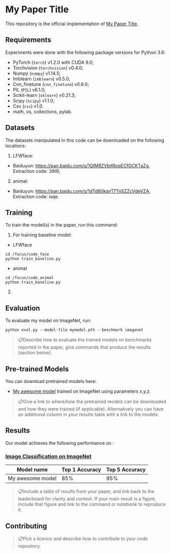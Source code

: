 # My Paper Title

This repository is the official implementation of [My Paper Title](https://arxiv.org/abs/2030.12345). 

## Requirements

Experiments were done with the following package versions for Python 3.6:
 - PyTorch (`torch`) v1.2.0 with CUDA 9.0;
 - Torchvision (`torchvision`) v0.4.0;
 - Numpy (`numpy`) v1.14.5;
 - Imblearn (`imblearn`) v0.5.0;
 - Cnn_finetune (`cnn_finetune`) v0.6.0;
 - PIL (`PIL`) v6.1.0;
 - Scikit-learn (`sklearn`) v0.21.3;
 - Scipy (`scipy`) v1.1.0;
 - Csv (`csv`) v1.0.
 - math, os, collections, pylab.
 
## Datasets

The datasets manipulated in this code can be downloaded on the following locations:
1. LFWface:
  - Baiduyun: https://pan.baidu.com/s/1QIM8ZVbitRopECfGCKTaZg,    Extraction code: 39t9;

2. animal:
  - Baiduyun: https://pan.baidu.com/s/1dTd80kqvT7TnSZZcVdeVZA,    Extraction code: ixqe.


## Training

To train the model(s) in the paper, run this command:
1. For training baseline model: 
 - LFWface
```train
cd /focus/code_face
python train_baseline.py
```
 - animal
 ```train
cd /focus/code_animal
python train_baseline.py
```
2. 



## Evaluation

To evaluate my model on ImageNet, run:

```eval
python eval.py --model-file mymodel.pth --benchmark imagenet
```

> 📋Describe how to evaluate the trained models on benchmarks reported in the paper, give commands that produce the results (section below).

## Pre-trained Models

You can download pretrained models here:

- [My awesome model](https://drive.google.com/mymodel.pth) trained on ImageNet using parameters x,y,z. 

> 📋Give a link to where/how the pretrained models can be downloaded and how they were trained (if applicable).  Alternatively you can have an additional column in your results table with a link to the models.

## Results

Our model achieves the following performance on :

### [Image Classification on ImageNet](https://paperswithcode.com/sota/image-classification-on-imagenet)

| Model name         | Top 1 Accuracy  | Top 5 Accuracy |
| ------------------ |---------------- | -------------- |
| My awesome model   |     85%         |      95%       |

> 📋Include a table of results from your paper, and link back to the leaderboard for clarity and context. If your main result is a figure, include that figure and link to the command or notebook to reproduce it. 


## Contributing

> 📋Pick a licence and describe how to contribute to your code repository. 
